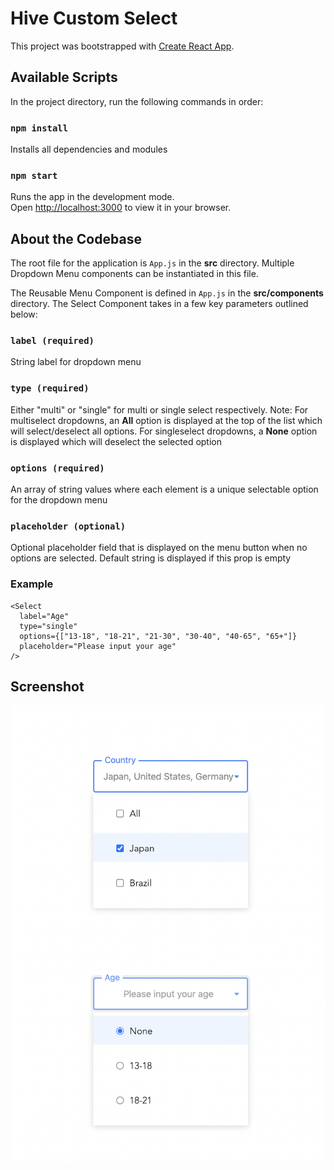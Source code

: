 # Hive Custom Select

This project was bootstrapped with [Create React App](https://github.com/facebook/create-react-app).

## Available Scripts

In the project directory, run the following commands in order:

### `npm install`

Installs all dependencies and modules

### `npm start`

Runs the app in the development mode.\
Open [http://localhost:3000](http://localhost:3000) to view it in your browser.

## About the Codebase

The root file for the application is `App.js` in the **src** directory. Multiple Dropdown Menu components can be instantiated in this file.

The Reusable Menu Component is defined in `App.js` in the **src/components** directory. The Select Component takes in a few key parameters outlined below:

### `label (required)`

String label for dropdown menu

### `type (required)`

Either "multi" or "single" for multi or single select respectively. Note: For multiselect dropdowns, an **All** option is displayed at the top of the list which will select/deselect all options. For singleselect dropdowns, a **None** option is displayed which will deselect the selected option

### `options (required)`

An array of string values where each element is a unique selectable option for the dropdown menu

### `placeholder (optional)`

Optional placeholder field that is displayed on the menu button when no options are selected. Default string is displayed if this prop is empty

### Example

```
<Select
  label="Age"
  type="single"
  options={["13-18", "18-21", "21-30", "30-40", "40-65", "65+"]}
  placeholder="Please input your age"
/>

```

## Screenshot

![alt text](/public/dropdown.png)
